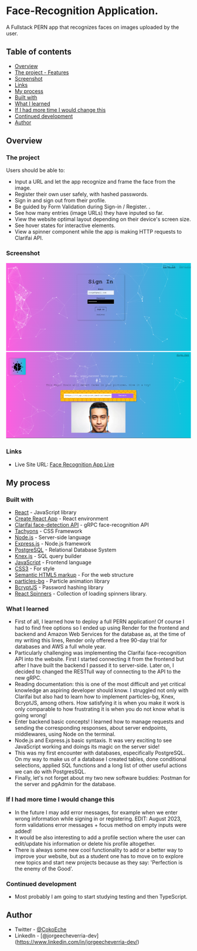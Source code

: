 # Face-Recognition Application.

A Fullstack PERN app that recognizes faces on images uploaded by the user.

## Table of contents

  - [Overview](#overview)
  - [The project - Features](#the-project)
  - [Screenshot](#screenshot)
  - [Links](#links)
  - [My process](#my-process)
  - [Built with](#built-with)
  - [What I learned](#what-i-learned)
  - [If I had more time I would change this](#if-i-had-more-time-i-would-change-this)
  - [Continued development](#continued-development)
  - [Author](#author)

## Overview

### The project

Users should be able to:

- Input a URL and let the app recognize and frame the face from the image.
- Register their own user safely, with hashed passwords.
- Sign in and sign out from their profile.
- Be guided by Form Validation during Sign-in / Register. .
- See how many entries (image URLs) they have inputed so far.
- View the website optimal layout depending on their device's screen size.
- See hover states for interactive elements.
- View a spinner component while the app is making HTTP requests to Clarifai API.

### Screenshot

![Screenshot of the project1](./src/img/screenshot1.png)
![Screenshot of the project2](./src/img/screenshot2.png)

### Links

- Live Site URL: [Face Recognition App Live](https://smartbrain-edxx.onrender.com/)

## My process

### Built with

- [React](https://reactjs.org/) - JavaScript library
- [Create React App](https://create-react-app.dev/) - React environment
- [Clarifai face-detection API](https://clarifai.com/clarifai/main/models/face-detection) - gRPC face-recognition API
- [Tachyons](http://tachyons.io/) - CSS Framework
- [Node.js](https://nodejs.org/en) - Server-side language
- [Express.js](https://expressjs.com/) - Node.js framework
- [PostgreSQL](https://www.postgresql.org/) - Relational Database System
- [Knex.js](https://knexjs.org/) - SQL query builder
- [JavaScript](https://developer.mozilla.org/en-US/docs/Web/JavaScript) - Frontend language
- [CSS3](https://www.w3.org/Style/CSS/) - For style
- [Semantic HTML5 markup](https://www.w3.org/html/) - For the web structure
- [particles-bg](https://www.npmjs.com/package/particles-bg) - Particle animation library
- [BcryptJS](https://www.npmjs.com/package/bcryptjs) - Password hashing library
- [React Spinners](https://www.npmjs.com/package/react-spinners) - Collection of loading spinners library.

### What I learned

- First of all, I learned how to deploy a full PERN application! Of course I had to find free options so I ended up using Render for the frontend and backend and Amazon Web Services for the database as, at the time of my writing this lines, Render only offered a free 90-day trial for databases and AWS a full whole year.
- Particularly challenging was implementing the Clarifai face-recognition API into the website. First I started connecting it from the frontend but after I have built the backend I passed it to server-side. Later on, I decided to changed the RESTfull way of connecting to the API to the new gRPC.
- Reading documentation: this is one of the most difficult and yet critical knowledge an aspiring developer should know. I struggled not only with Clarifai but also had to learn how to implement particles-bg, Knex, BcryptJS, among others. How satisfying it is when you make it work is only comparable to how frustrating it is when you do not know what is going wrong!
- Enter backend basic concepts! I learned how to manage requests and sending the corresponding responses, about server endpoints, middlewares, using Node on the terminal. 
- Node.js and Express.js basic syntaxis. It was very exciting to see JavaScript working and doings its magic on the server side! 
- This was my first encounter with databases, especifically PostgreSQL. On my way to make us of a database I created tables, done conditional selections, applied SQL functions and a long list of other useful actions we can do with PostgresSQL.
- Finally, let's not forget about my two new software buddies: Postman for the server and pgAdmin for the database.

### If I had more time I would change this

- In the future I may add error messages, for example when we enter wrong information while signing in or registering. EDIT: August 2023, form validations error messages + focus method on empty inputs were added!
- It would be also interesting to add a profile section where the user can edit/update his information or delete his profile altogether.
- There is always some new cool functionality to add or a better way to improve your website, but as a student one has to move on to explore new topics and start new projects because as they say: 'Perfection is the enemy of the Good'.

### Continued development

- Most probably I am going to start studying testing and then TypeScript.

## Author

- Twitter - [@CokoEche](https://twitter.com/CokoEche)
- LinkedIn - [@jorgeecheverria-dev] (https://www.linkedin.com/in/jorgeecheverria-dev/)
